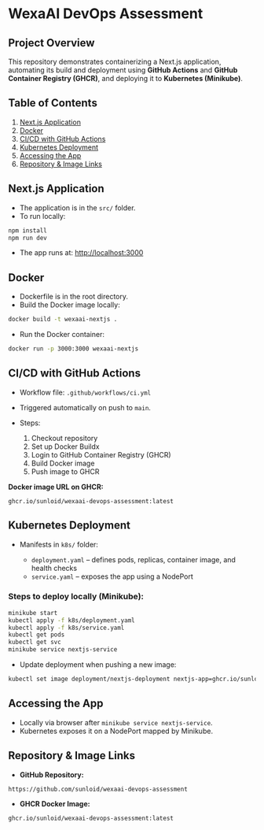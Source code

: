 # WexaAI DevOps Assessment

## **Project Overview**

This repository demonstrates containerizing a Next.js application, automating its build and deployment using **GitHub Actions** and **GitHub Container Registry (GHCR)**, and deploying it to **Kubernetes (Minikube)**.


## **Table of Contents**

1. [Next.js Application](#nextjs-application)
2. [Docker](#docker)
3. [CI/CD with GitHub Actions](#cicd-with-github-actions)
4. [Kubernetes Deployment](#kubernetes-deployment)
5. [Accessing the App](#accessing-the-app)
6. [Repository & Image Links](#repository--image-links)


## **Next.js Application**

* The application is in the `src/` folder.
* To run locally:

```bash
npm install
npm run dev
```

* The app runs at: [http://localhost:3000](http://localhost:3000)


## **Docker**

* Dockerfile is in the root directory.
* Build the Docker image locally:

```bash
docker build -t wexaai-nextjs .
```

* Run the Docker container:

```bash
docker run -p 3000:3000 wexaai-nextjs
```


## **CI/CD with GitHub Actions**

* Workflow file: `.github/workflows/ci.yml`
* Triggered automatically on push to `main`.
* Steps:

  1. Checkout repository
  2. Set up Docker Buildx
  3. Login to GitHub Container Registry (GHCR)
  4. Build Docker image
  5. Push image to GHCR

**Docker image URL on GHCR:**

```
ghcr.io/sunloid/wexaai-devops-assessment:latest
```


## **Kubernetes Deployment**

* Manifests in `k8s/` folder:

  * `deployment.yaml` – defines pods, replicas, container image, and health checks
  * `service.yaml` – exposes the app using a NodePort

### **Steps to deploy locally (Minikube):**

```bash
minikube start
kubectl apply -f k8s/deployment.yaml
kubectl apply -f k8s/service.yaml
kubectl get pods
kubectl get svc
minikube service nextjs-service
```

* Update deployment when pushing a new image:

```bash
kubectl set image deployment/nextjs-deployment nextjs-app=ghcr.io/sunloid/wexaai-devops-assessment:latest
```


## **Accessing the App**

* Locally via browser after `minikube service nextjs-service`.
* Kubernetes exposes it on a NodePort mapped by Minikube.


## **Repository & Image Links**

* **GitHub Repository:**

```
https://github.com/sunloid/wexaai-devops-assessment
```

* **GHCR Docker Image:**

```
ghcr.io/sunloid/wexaai-devops-assessment:latest
```



